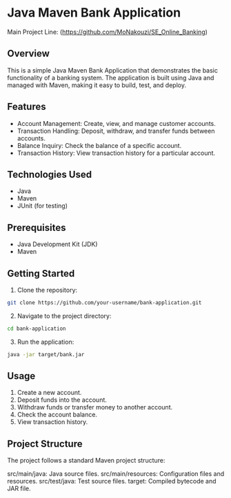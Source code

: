 # Java Maven Bank Application
Main Project Line: (https://github.com/MoNakouzi/SE_Online_Banking)
## Overview

This is a simple Java Maven Bank Application that demonstrates the basic functionality of a banking system. The application is built using Java and managed with Maven, making it easy to build, test, and deploy.

## Features

- Account Management: Create, view, and manage customer accounts.
- Transaction Handling: Deposit, withdraw, and transfer funds between accounts.
- Balance Inquiry: Check the balance of a specific account.
- Transaction History: View transaction history for a particular account.

## Technologies Used

- Java
- Maven
- JUnit (for testing)

## Prerequisites

- Java Development Kit (JDK)
- Maven

## Getting Started

1. Clone the repository:

```bash
git clone https://github.com/your-username/bank-application.git
```

2. Navigate to the project directory:
   
```bash
cd bank-application
```

3. Run the application:
```bash
java -jar target/bank.jar
```

## Usage
1. Create a new account.
2. Deposit funds into the account.
3. Withdraw funds or transfer money to another account.
4. Check the account balance.
5. View transaction history.

## Project Structure
The project follows a standard Maven project structure:

src/main/java: Java source files.
src/main/resources: Configuration files and resources.
src/test/java: Test source files.
target: Compiled bytecode and JAR file.

  
